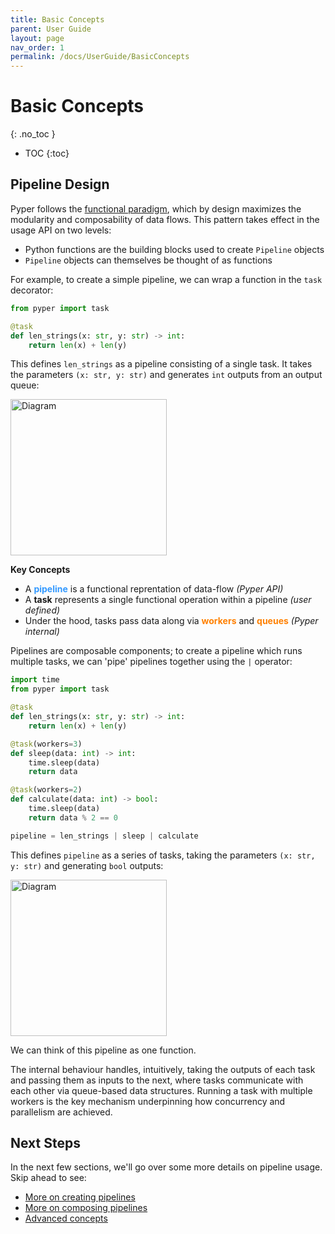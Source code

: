 ```yaml
---
title: Basic Concepts
parent: User Guide
layout: page
nav_order: 1
permalink: /docs/UserGuide/BasicConcepts
---
```


# Basic Concepts
{: .no_toc }

* TOC
{:toc}

## Pipeline Design

Pyper follows the [functional paradigm](https://docs.python.org/3/howto/functional.html), which by design maximizes the modularity and composability of data flows. This pattern takes effect in the usage API on two levels:

* Python functions are the building blocks used to create `Pipeline` objects
* `Pipeline` objects can themselves be thought of as functions

For example, to create a simple pipeline, we can wrap a function in the `task` decorator:

```python
from pyper import task

@task
def len_strings(x: str, y: str) -> int:
    return len(x) + len(y)
```

This defines `len_strings` as a pipeline consisting of a single task. It takes the parameters `(x: str, y: str)` and generates `int` outputs from an output queue:

<img src="../../assets/img/diagram1.png" alt="Diagram" style="height: 250px; width: auto;">

**Key Concepts**

* A <b style="color:#3399FF;">pipeline</b> is a functional reprentation of data-flow _(Pyper API)_
* A **task** represents a single functional operation within a pipeline _(user defined)_
* Under the hood, tasks pass data along via <b style="color:#FF8000;">workers</b> and <b style="color:#FF8000;">queues</b> _(Pyper internal)_

Pipelines are composable components; to create a pipeline which runs multiple tasks, we can 'pipe' pipelines together using the `|` operator:

```python
import time
from pyper import task

@task
def len_strings(x: str, y: str) -> int:
    return len(x) + len(y)

@task(workers=3)
def sleep(data: int) -> int:
    time.sleep(data)
    return data

@task(workers=2)
def calculate(data: int) -> bool:
    time.sleep(data)
    return data % 2 == 0

pipeline = len_strings | sleep | calculate
```

This defines `pipeline` as a series of tasks, taking the parameters `(x: str, y: str)` and generating `bool` outputs:

<img src="../../assets/img/diagram2.png" alt="Diagram" style="height: 250px; width: auto;">

We can think of this pipeline as one function.

The internal behaviour handles, intuitively, taking the outputs of each task and passing them as inputs to the next, where tasks communicate with each other via queue-based data structures. Running a task with multiple workers is the key mechanism underpinning how concurrency and parallelism are achieved.

## Next Steps

In the next few sections, we'll go over some more details on pipeline usage. Skip ahead to see:

* [More on creating pipelines](CreatingPipelines)
* [More on composing pipelines](ComposingPipelines)
* [Advanced concepts](AdvancedConcepts)